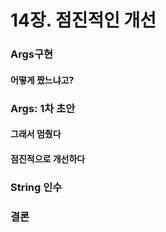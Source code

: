 # 14장. 점진적인 개선

### Args구현

#### 어떻게 짰느냐고?

### Args: 1차 초안

#### 그래서 멈췄다
#### 점진적으로 개선하다

### String 인수

### 결론
